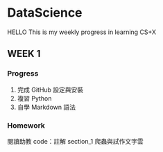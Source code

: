 # DataScience
HELLO
This is my weekly progress in learning CS+X


## WEEK 1
### Progress
1. 完成 GitHub 設定與安裝
2. 複習 Python
3. 自學 Markdown 語法

### Homework
閱讀助教 code：註解 section_1 爬蟲與試作文字雲


